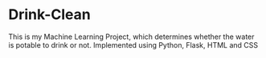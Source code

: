 # Drink-Clean
This is my Machine Learning Project, which determines whether the water is potable to drink or not. Implemented using Python, Flask, HTML and CSS
